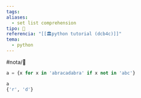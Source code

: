 ```yaml
---
tags: 
aliases:
  - set list comprehension
tipo: 📑
referencia: "[[🏛️python tutorial (dcb4c)]]"
tema:
  - python
---
```


#nota/📑




```python
a = {x for x in 'abracadabra' if x not in 'abc'}

a
{'r', 'd'}
```

